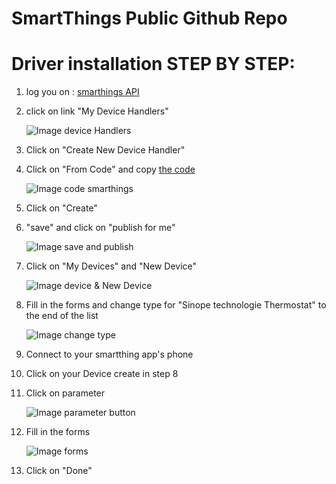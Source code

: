 # SmartThings Public Github Repo


# Driver installation STEP BY STEP:

1. log you on : [smarthings API](https://graph.api.smartthings.com/ide/devices)

2. click on link "My Device Handlers"

	![Image device Handlers](https://github.com/sinopetechnologies/pictures_readme/blob/master/deviceHandler.PNG)

3. Click on "Create New Device Handler"

4. Click on "From Code" and copy [the code](https://github.com/sinopetechnologies/smartThings/blob/master/driver_device_thermostat.groovy)

	![Image code smarthings](https://github.com/sinopetechnologies/pictures_readme/blob/master/copy_code.PNG)

5. Click on "Create"

6. "save" and click on "publish for me" 

	![Image save and publish](https://github.com/sinopetechnologies/pictures_readme/blob/master/save%26publish.PNG)

7. Click on "My Devices" and "New Device"

	![Image device & New Device](https://github.com/sinopetechnologies/pictures_readme/blob/master/new_device.PNG)

8. Fill in the forms  and change type for "Sinope technologie Thermostat" to the end of the list

	![Image change type](https://github.com/sinopetechnologies/pictures_readme/blob/master/type.PNG)

9. Connect to your smartthing app's phone

10. Click on your Device create in step 8

11. Click on parameter

	![Image parameter button](https://github.com/sinopetechnologies/pictures_readme/blob/master/apps_sinope.png)

12. Fill in the forms

	![Image forms](https://github.com/sinopetechnologies/pictures_readme/blob/master/forms.png)

13. Click on "Done"
